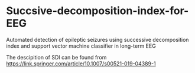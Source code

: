 # Succsive-decomposition-index-for-EEG
Automated detection of epileptic seizures using successive decomposition index and support vector machine classifier in long-term EEG

The descipition of SDI can be found from https://link.springer.com/article/10.1007/s00521-019-04389-1

